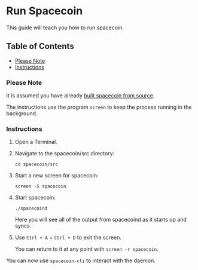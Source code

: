 # Run Spacecoin

This guide will teach you how to run spacecoin.

## Table of Contents

  - [Please Note](#Please-Note)
  - [Instructions](#Instructions)

### Please Note

It is assumed you have already [built spacecoin from source](Build-Spacecoin-From-Source.md).

The instructions use the program `screen` to keep the process running in the background.

### Instructions

1. Open a Terminal.

2. Navigate to the spacecoin/src directory:

    `cd spacecoin/src`

3. Start a new screen for spacecoin:

    `screen -S spacecoin`

4. Start spacecoin:

    `./spacecoind`

    Here you will see all of the output from spacecoind as it starts up and syncs.

5. Use `Ctrl + A` + `Ctrl + D` to exit the screen.

    You can return to it at any point with `screen -r spacecoin`.

You can now use `spacecoin-cli` to interact with the daemon.
